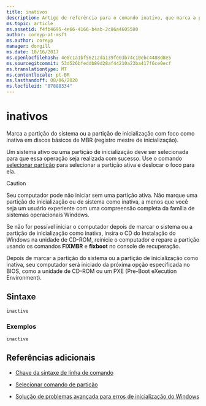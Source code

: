 ```yaml
---
title: inativos
description: Artigo de referência para o comando inativo, que marca a partição do sistema ou a partição de inicialização com foco como inativa em discos básicos de MBR (registro mestre de inicialização).
ms.topic: article
ms.assetid: f4fb4695-4e66-4166-b4ab-2c86a4605580
author: coreyp-at-msft
ms.author: coreyp
manager: dongill
ms.date: 10/16/2017
ms.openlocfilehash: 4e0c1a1bf56212da139fe03b74c10ebc4488d8e5
ms.sourcegitcommit: 53d526bfeddb89d28af44210a23ba417f6ce0ecf
ms.translationtype: MT
ms.contentlocale: pt-BR
ms.lasthandoff: 08/06/2020
ms.locfileid: "87888334"
---
```

# <a name="inactive"></a>inativos

Marca a partição do sistema ou a partição de inicialização com foco como inativa em discos básicos de MBR (registro mestre de inicialização).

Um sistema ativo ou uma partição de inicialização deve ser selecionada para que essa operação seja realizada com sucesso. Use o comando [selecionar partição](select-partition.md) para selecionar a partição ativa e deslocar o foco para ela.

> [!CAUTION]
> Seu computador pode não iniciar sem uma partição ativa. Não marque uma partição de inicialização ou de sistema como inativa, a menos que você seja um usuário experiente com uma compreensão completa da família de sistemas operacionais Windows.<p>Se não for possível iniciar o computador depois de marcar o sistema ou a partição de inicialização como inativa, insira o CD do Instalação do Windows na unidade de CD-ROM, reinicie o computador e repare a partição usando os comandos **FIXMBR** e **fixboot** no console de recuperação.
>
> Depois de marcar a partição do sistema ou a partição de inicialização como inativa, seu computador será iniciado da próxima opção especificada no BIOS, como a unidade de CD-ROM ou um PXE (Pre-Boot eXecution Environment).

## <a name="syntax"></a>Sintaxe

```
inactive
```

### <a name="examples"></a>Exemplos

```
inactive
```

## <a name="additional-references"></a>Referências adicionais

- [Chave da sintaxe de linha de comando](command-line-syntax-key.md)

- [Selecionar comando de partição](select-partition.md)

- [Solução de problemas avançada para erros de inicialização do Windows](/windows/client-management/advanced-troubleshooting-boot-problems)
